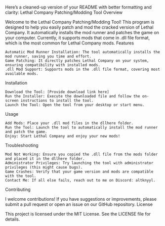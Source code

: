Here’s a cleaned-up version of your README with better formatting and clarity:
Lethal Company Patching/Modding Tool
Overview

Welcome to the Lethal Company Patching/Modding Tool! This program is designed to help you easily patch and mod the cracked version of Lethal Company. It automatically installs the mod runner and patches the game on your computer. Currently, it supports mods that come in .dll file format, which is the most common for Lethal Company mods.
Features

    Automatic Mod Runner Installation: The tool automatically installs the mod runner, saving you time and effort.
    Game Patching: It directly patches Lethal Company on your system, ensuring compatibility with installed mods.
    .dll Mod Support: Supports mods in the .dll file format, covering most available mods.

Installation

    Download the Tool: [Provide download link here]
    Run the Installer: Execute the downloaded file and follow the on-screen instructions to install the tool.
    Launch the Tool: Open the tool from your desktop or start menu.

Usage

    Add Mods: Place your .dll mod files in the dllhere folder.
    Run the Tool: Launch the tool to automatically install the mod runner and patch the game.
    Enjoy: Start Lethal Company and enjoy your new mods!

Troubleshooting

    Mod Not Working: Ensure you copied the .dll file from the mods folder and placed it in the dllhere folder.
    Administrator Privileges: Try launching the tool with administrator privileges (this might cause bugs).
    Game Crashes: Verify that your game version and mods are compatible with the tool.
    Contact Me: If all else fails, reach out to me on Discord: altknyyl.

Contributing

I welcome contributions! If you have suggestions or improvements, please submit a pull request or open an issue on our GitHub repository.
License

This project is licensed under the MIT License. See the LICENSE file for details.

